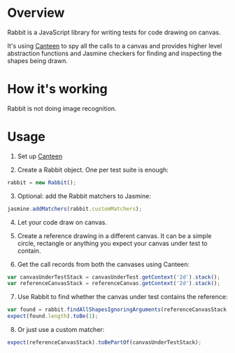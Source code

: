 # Overview

Rabbit is a JavaScript library for writing tests for code drawing on canvas.

It's using [Canteen](https://github.com/platfora/Canteen) to spy all the calls to a canvas and provides higher level abstraction functions and Jasmine checkers for finding and inspecting the shapes being drawn.


# How it's working

Rabbit is not doing image recognition.


# Usage

1. Set up [Canteen](https://github.com/platfora/Canteen/blob/master/README.md)

2. Create a Rabbit object. One per test suite is enough:
```js
rabbit = new Rabbit();
```
3. Optional: add the Rabbit matchers to Jasmine:
```js
jasmine.addMatchers(rabbit.customMatchers);
```
4. Let your code draw on canvas.

5. Create a reference drawing in a different canvas. It can be a simple circle, rectangle or anything you expect your canvas under test to contain.

6. Get the call records from both the canvases using Canteen:
```js
var canvasUnderTestStack = canvasUnderTest.getContext('2d').stack();
var referenceCanvasStack = referenceCanvas.getContext('2d').stack();
```

7. Use Rabbit to find whether the canvas under test contains the reference:
```js
var found = rabbit.findAllShapesIgnoringArguments(referenceCanvasStack, canvasUnderTestStack);
expect(found.length).toBe(1);
```

8. Or just use a custom matcher:
```js
expect(referenceCanvasStack).toBePartOf(canvasUnderTestStack);
```

